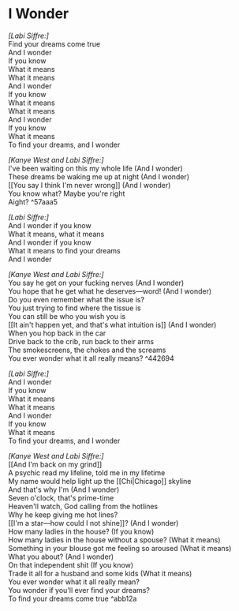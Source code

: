 # I Wonder

_[Labi Siffre:]_  
Find your dreams come true  
And I wonder  
If you know  
What it means  
What it means  
And I wonder  
If you know  
What it means  
What it means  
And I wonder  
If you know  
What it means  
To find your dreams, and I wonder  

_[Kanye West and Labi Siffre:]_  
I've been waiting on this my whole life (And I wonder)  
These dreams be waking me up at night (And I wonder)  
[[You say I think I'm never wrong]] (And I wonder)  
You know what? Maybe you're right  
Aight? ^57aaa5

_[Labi Siffre:]_  
And I wonder if you know  
What it means, what it means  
And I wonder if you know  
What it means to find your dreams  
And I wonder  

_[Kanye West and Labi Siffre:]_  
You say he get on your fucking nerves (And I wonder)  
You hope that he get what he deserves—word! (And I wonder)  
Do you even remember what the issue is?  
You just trying to find where the tissue is  
You can still be who you wish you is  
[[It ain't happen yet, and that's what intuition is]] (And I wonder)  
When you hop back in the car  
Drive back to the crib, run back to their arms  
The smokescreens, the chokes and the screams  
You ever wonder what it all really means? ^442694

_[Labi Siffre:]_  
And I wonder  
If you know  
What it means  
What it means  
And I wonder  
If you know  
What it means  
To find your dreams, and I wonder  

_[Kanye West and Labi Siffre:]_  
[[And I'm back on my grind]]  
A psychic read my lifeline, told me in my lifetime  
My name would help light up the [[Chi|Chicago]] skyline  
And that's why I'm (And I wonder)  
Seven o'clock, that's prime-time  
Heaven'll watch, God calling from the hotlines  
Why he keep giving me hot lines?  
[[I'm a star—how could I not shine]]? (And I wonder)  
How many ladies in the house? (If you know)  
How many ladies in the house without a spouse? (What it means)  
Something in your blouse got me feeling so aroused (What it means)  
What you about? (And I wonder)  
On that independent shit (If you know)  
Trade it all for a husband and some kids (What it means)  
You ever wonder what it all really mean?  
You wonder if you'll ever find your dreams?  
To find your dreams come true ^abb12a
